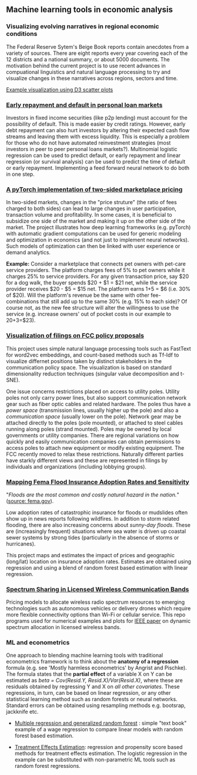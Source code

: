 ## Machine learning tools in economic analysis
### Visualizing evolving narratives in regional economic conditions
The Federal Reserve Sytem's Beige Book reports contain anecdotes from a variety of sources. There are eight reports every year covering each of the 12 districts and a national summary, or about 5000 documents. The motivation behind the current project is to use recent advances in compuational linguistics and natural language processing to try and visualize changes in these narratives across regions, sectors and time.

[Example visualization using D3 scatter plots](http://bl.ocks.org/petecarkeek/raw/951e3798b51e6f8ad05cad4029b62d54/)



### [Early repayment and default in personal loan markets](https://github.com/petecarkeek/consumerFinance/)
Investors in fixed income securities (like p2p lending) must account for the possibility of default. This is made easier by credit ratings. However, early debt repayment can also hurt investors by altering their expected cash flow streams and leaving them with excess liquidity. This is especially a problem for those who do not have automated reinvestment strategies (most investors in peer to peer personal loans markets?). Multinomial logistic regression can be used to predict default, or early repayment and linear regression (or survival analysis) can be used to predict the time of default or early repayment. Implementing a feed forward neural network to do both in one step.

### [A pyTorch implementation of two-sided marketplace pricing](./Marketplace.ipynb)
In two-sided markets, changes in the "price struture" (the ratio of fees charged to both sides) can lead to large changes in user participation, transaction volume and profitability. In some cases, it is beneficial to subsidize one side of the market and making it up on the other side of the market. The project illustrates how deep learning frameworks (e.g. pyTorch) with automatic gradient computations can be used for generic modeling and optimization in economics (and not just to implement neural networks). Such models of optimization can then be linked with user experience or demand analytics.

**Example:** Consider a marketplace that connects pet owners with pet-care service providers. The platform charges fees of 5% to pet owners while it charges 25% to service providers. For any given transaction price, say $20 for a dog walk, the buyer spends $20 + $1 = $21 net, while the service provider receives $20 - $5 = $15 net. The platform earns $1+$5 = $6 (i.e. 30% of $20). Will the platform's revenue be the same with other fee-combinations that still add up to the same 30% (e.g. 15% to each side)? Of course not, as the new fee structure will alter the willingness to use the service (e.g. increase owners' out of pocket costs in our example to $20+$3=$23). 

 

### [Visualization of filings on FCC policy proposals](https://github.com/petecarkeek/FCC/)

This project uses simple natural language processing tools such as FastText for word2vec embeddings, and count-based methods such as Tf-Idf to visualize differnet positions taken by distinct stakeholders in the communication policy space. The visualization is based on standard dimensionality reduction techniques (singular value decomposition and t-SNE). 

One issue concerns restrictions placed on access to utility poles. Utility poles not only carry power lines, but also support communication network gear such as fiber optic cables and related hardware. The poles thus have a *power space* (transmission lines, usually higher up the pole) and also a *communication space* (usually lower on the pole). Network gear may be attached directly to the poles (pole mounted), or attached to steel cables running along poles (strand mounted). Poles may be owned by local governments or utility companies. There are regional variations on how quickly and easily communication companies can obtain permissions to access poles to attach new equipment or modify existing equipment. The FCC recently moved to relax these restrictions. Naturally different parties have starkly different views and these are represented in filings by individuals and organizations (including lobbying groups).

### [Mapping Fema Flood Insurance Adoption Rates and Sensitivity](https://github.com/petecarkeek/floodInsurance) 
"_Floods are the most common and costly natural hazard in the nation._" ([source: fema.gov](https://www.fema.gov/wildfires-you-need-flood-insurance)). 

Low adoption rates of catastrophic insurance for floods or mudslides often show up in news reports following wildfires. In addition to storm related flooding, there are also increasing concerns about _sunny-day floods_. These are (increasingly frequent) situations where sea water is driven up coastal sewer systems by strong tides (particularly in the absence of storms or hurricanes). 

This project maps and estimates the impact of prices and geographic (long/lat) location on insurance adoption rates. Estimates are obtained using regression and using a blend of random forest based estimation with linear regression.

### [Spectrum Sharing in Licensed Wireless Communication Bands](https://github.com/petecarkeek/Spectrum_Sharing)
Pricing models to allocate wireless radio spectrum resources to emerging technologies such as autonomous vehicles or delivery drones which require more flexible connectivity options than Wi-Fi or cellular service. This repo programs used for numerical examples and plots for [IEEE paper](https://ieeexplore.ieee.org/abstract/document/8301016/) on dynamic spectrum allocation in licensed wireless bands. 

### ML and econometrics
One approach to blending machine learning tools with traditional econometrics framework is to think about the **anatomy of a regression** formula (e.g. see 'Mostly harmless econometrics' by Angrist and Pischke). The formula states that the **partial effect** of a variable X on Y can be estimated as *beta = Cov(Resid.Y, Resid.X)/Var(Resid.X)*, where these are residuals obtained by regressing Y and X on *all other covariates*. These regressions, in turn, can be based on linear regression, or any other statistical learning method such as random forests or neural networks. Standard errors can be obtained using resampling methods e.g. bootsrap, jackknife etc.  

* [Multiple regression and generalized random forest](./genRandForest.ipynb) : simple "text book" example of a wage regression to compare linear models with random forest based estimation.

* [Treatment Effects Estimation](./avgTreatmentEffect.ipynb): regression and propensity score based methods for treatment effects estimation. The logistic regression in the example can be substituted with non-parametric ML tools such as random forest regressions. 
